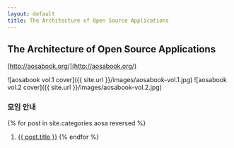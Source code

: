 ```yaml
---
layout: default
title: The Architecture of Open Source Applications
---
```


## The Architecture of Open Source Applications

[http://aosabook.org/](http://aosabook.org/)

![aosabook vol.1 cover]({{ site.url }}/images/aosabook-vol.1.jpg)
![aosabook vol.2 cover]({{ site.url }}/images/aosabook-vol.2.jpg)

### 모임 안내

{% for post in site.categories.aosa reversed %}
1.  <a href="{{ post.url }}">{{ post.title }}</a>
{% endfor %}

